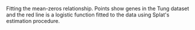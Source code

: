 Fitting the mean-zeros relationship. Points show genes in the Tung dataset and the red line is a logistic function fitted to the data using Splat's estimation procedure.